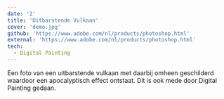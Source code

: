 ```yaml
---
date: '2'
title: 'Uitbarstende Vulkaan'
cover: 'demo.jpg'
github: 'https://www.adobe.com/nl/products/photoshop.html'
external: 'https://www.adobe.com/nl/products/photoshop.html'
tech:
  - Digital Painting 
---
```


Een foto van een uitbarstende vulkaan met daarbij omheen geschilderd waardoor een apocalyptisch effect ontstaat. Dit is ook mede door Digital Painting gedaan. 